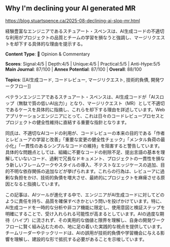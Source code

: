 ## Why I'm declining your AI generated MR

https://blog.stuartspence.ca/2025-08-declining-ai-slop-mr.html

経験豊富なエンジニアであるスチュアート・スペンスは、AI生成コードの不適切な利用がプロジェクトの品質とチームの学習を損なうと強調し、マージリクエストを却下する具体的な理由を提示する。

**Content Type**: 💭 Opinion & Commentary

**Scores**: Signal:4/5 | Depth:4/5 | Unique:4/5 | Practical:5/5 | Anti-Hype:5/5
**Main Journal**: 87/100 | **Annex Potential**: 87/100 | **Overall**: 88/100

**Topics**: [[AI生成コード, コードレビュー, マージリクエスト, 技術的負債, 開発ワークフロー]]

ベテランエンジニアであるスチュアート・スペンスは、AI生成コードが「AIスロップ（無駄で質の低いAI出力）」となり、マージリクエスト（MR）として不適切であるケースを具体的に指摘し、これらを却下する理由を詳述しています。Webアプリケーションエンジニアにとって、これは日々のコードレビュープロセスとプロジェクトの健全性維持に直結する重要な指針となります。

同氏は、不適切なAIコードの利用が、コードレビューの本来の目的である「作者とレビューアの学習と改善」「重要な変更の健全性チェック」「メンタル負荷の最小化」「一貫性のあるシンプルなコードの維持」を阻害すると警告しています。具体的な問題点としては、組織に不要なコードの削除不足、提出言語の基本を理解していないコード、過剰で冗長なドキュメント、プロジェクトの一貫性を損なう新しいフレームワークやスタイルの導入、不テストなエッジケースの追加、目的不明な依存関係の追加などが挙げられます。これらの行為は、レビューアに過剰な負担をかけ、技術的負債を増大させ、最終的にプロジェクトを麻痺させる原因となると指摘しています。

この記事は、AIツールが進化する中で、エンジニアがAI生成コードに対してどのように責任を持ち、品質を確保すべきかという問いを投げかけています。特に、AI生成コードを一時的な分析や非コア機能に限定し、使用意図と検証ステップを明確にすることで、受け入れられる可能性が高まるとしています。AIの過度な期待（ハイプ）に流されず、その実用的な価値と限界を理解し、自身の開発ワークフローに賢く組み込むための、地に足の着いた実践的な視点を提供しています。チームリーダーやテックリードは、AIの誤用が技術的負債や学習機会に与える影響を理解し、建設的な形で抵抗する必要があることを示唆しています。